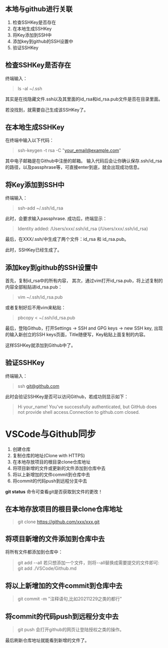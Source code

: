 ## 本地与github进行关联
1. 检查SSHKey是否存在
2. 在本地生成SSHKey
3. 将Key添加到SSH中
4. 添加key到github的SSH设置中
5. 验证SSHKey

## 检查SSHKey是否存在
终端输入：
> ls -al ~/.ssh

其实是在找隐藏文件.ssh以及其里面的id_rsa和id_rsa.pub文件是否在目录里面。

若没找到，就需要自己生成该SSHKey了。

## 在本地生成SSHKey
在终端中输入以下代码：
> ssh-keygen -t rsa -C "your_email@example.com"

其中电子邮箱是在Github中注册的邮箱。
输入代码后会让你确认保存.ssh/id_rsa的路径，以及passphrase等，可直接enter到底，就会出现成功信息。

## 将Key添加到SSH中
终端输入：
> ssh-add ~/.ssh/id_rsa

此时，会要求输入passphrase.
成功后，终端显示：
> Identity added: /Users/xxx/.ssh/id_rsa (/Users/xxx/.ssh/id_rsa)

最后，在XXX/.ssh/中生成了两个文件：id_rsa 和 id_rsa.pub。

此时，SSHKey已经生成了。

## 添加key到github的SSH设置中
首先，复制id_rsa中的所有内容，
其次，通过vim打开id_rsa.pub，将上述复制的内容全部粘贴进id_rsa.pub：
> vim ~/.ssh/id_rsa.pub

或者复制好后不用vim来粘贴：
> pbcopy < ~/.ssh/id_rsa.pub

最后，登陆Github，打开Settings -> SSH and GPG keys -> new SSH key, 出现的输入新创立的SSH keys页面，Title随便写，Key粘贴上面复制的内容。

这样SSHKey就添加到Github中了。

## 验证SSHKey
终端输入：
> ssh git@github.com

此时会验证SSHKey是否可以访问Github，若成功则显示如下：
> Hi your_name! You've successfully authenticated, but GitHub does not provide shell access.Connection to github.com closed.

# VSCode与Github同步

1. 创建仓库
2. 复制仓库的地址(Clone with HTTPS)
3. 在本地存放项目的根目录clone仓库地址
4. 将项目新增的文件或更新的文件添加到仓库中去
5. 将以上新增加的文件commit到仓库中去
6. 将commit的代码push到远程分支中去

**git status** 命令可查看git是否获取到文件的更改！

## 在本地存放项目的根目录clone仓库地址
> git clone https://github.com/xxx/xxx.git

## 将项目新增的文件添加到仓库中去
将所有文件都添加到仓库中：
> git add --all
若只想添加一个文件，则将--all替换成需要提交的文件即可:
> git add ./VSCode/Github.md

## 将以上新增加的文件commit到仓库中去
> git commit -m "注释语句,比如20211229之类的都行"

## 将commit的代码push到远程分支中去
> git push
会打开github的网页让登陆授权之类的操作。

最后刷新仓库地址就能看到新增的文件了。